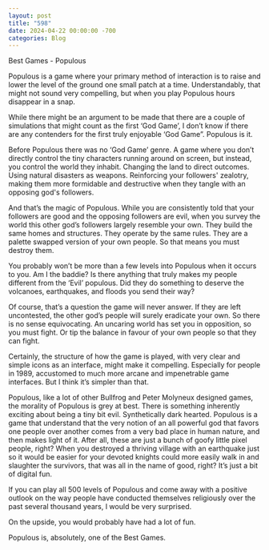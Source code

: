 ```yaml
---
layout: post
title: "598"
date: 2024-04-22 00:00:00 -700
categories: Blog
---
```


Best Games - Populous

Populous is a game where your primary method of interaction is to raise and lower the level of the ground one small patch at a time. Understandably, that might not sound very compelling, but when you play Populous hours disappear in a snap.

While there might be an argument to be made that there are a couple of simulations that might count as the first ‘God Game’, I don’t know if there are any contenders for the first truly enjoyable ‘God Game”. Populous is it.

Before Populous there was no ‘God Game’ genre. A game where you don’t directly control the tiny characters running around on screen, but instead, you control the world they inhabit. Changing the land to direct outcomes. Using natural disasters as weapons. Reinforcing your followers' zealotry, making them more formidable and destructive when they tangle with an opposing god's followers.

And that’s the magic of Populous. While you are consistently told that your followers are good and the opposing followers are evil, when you survey the world this other god’s followers largely resemble your own. They build the same homes and structures. They operate by the same rules. They are a palette swapped version of your own people. So that means you must destroy them.

You probably won’t be more than a few levels into Populous when it occurs to you. Am I the baddie? Is there anything that truly makes my people different from the ‘Evil’ populous. Did they do something to deserve the volcanoes, earthquakes, and floods you send their way?

Of course, that’s a question the game will never answer. If they are left uncontested, the other god’s people will surely eradicate your own. So there is no sense equivocating. An uncaring world has set you in opposition, so you must fight. Or tip the balance in favour of your own people so that they can fight.

Certainly, the structure of how the game is played, with very clear and simple icons as an interface, might make it compelling. Especially for people in 1989, accustomed to much more arcane and impenetrable game interfaces. But I think it’s simpler than that.

Populous, like a lot of other Bullfrog and Peter Molyneux designed games, the morality of Populous is grey at best. There is something inherently exciting about being a tiny bit evil. Synthetically dark hearted. Populous is a game that understand that the very notion of an all powerful god that favors one people over another comes from a very bad place in human nature, and then makes light of it. After all, these are just a bunch of goofy little pixel people, right? When you destroyed a thriving village with an earthquake just so it would be easier for your devoted knights could more easily walk in and slaughter the survivors, that was all in the name of good, right? It’s just a bit of digital fun.

If you can play all 500 levels of Populous and come away with a positive outlook on the way people have conducted themselves religiously over the past several thousand years, I would be very surprised.

On the upside, you would probably have had a lot of fun.

Populous is, absolutely, one of the Best Games.
